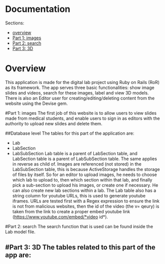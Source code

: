 # Documentation
 Sections:
- [overview](#overview)
- [Part 1: images](#part-1-images)
- [Part 2: search](#part-2-search)
- [Part 3: 3D](#part-3-3d)

# Overview
This application is made for the digital lab project using Ruby on Rails (RoR) as its framework. The app serves three basic functionalities: show image slides and videos, search for these images, label and view 3D models. There is also an Editor user for creating/editing/deleting content from the website using the Devise gem.


#Part 1: images
The first job of this website is to allow users to view slides made from medical students, and enable users to sign in as editors with the authority to upload new slides and delete them. 

##Database level
The tables for this part of the application are:
- Lab
- LabSection
- LabSubSection
Lab table is a parent of LabSection table, and LabSection table is a parent of LabSubSection table. The same applies in reverse as child of. Images are referenced (not stored) in the LabSubSection table, this is because ActiveStorage handles the storage of files by itself. So for an editor to upload images, he needs to choose which lab to upload to, then which section within that lab, and finally pick a sub-section to upload his images, or create one if necessary. He can also create new lab sections within a lab.
The Lab table also has a string column for youtube URLs, this is used to generate youtube iframes. URLs are tested first with a Regex expression to ensure the link is not from malicious websites, then the id of the video (the v= qeury) is taken from the link to create a proper embed youtube link (https://www.youtube.com/embed/*video id*).

#Part 2: search
The search function that is used can be found inside the Lab model file.


#Part 3: 3D
The tables related to this part of the app are:
-
